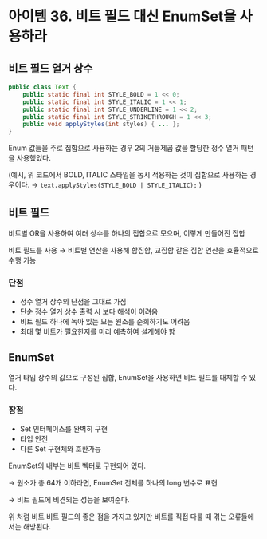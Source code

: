 # 아이템 36. 비트 필드 대신 EnumSet을 사용하라

## 비트 필드 열거 상수

```java
public class Text {
    public static final int STYLE_BOLD = 1 << 0;
    public static final int STYLE_ITALIC = 1 << 1;
    public static final int STYLE_UNDERLINE = 1 << 2;
    public static final int STYLE_STRIKETHROUGH = 1 << 3;
    public void applyStyles(int styles) { ... };
}
```

Enum 값들을 주로 집합으로 사용하는 경우 2의 거듭제곱 값을 할당한 정수 열거 패턴을 사용했었다.

(예시, 위 코드에서 BOLD, ITALIC 스타일을 동시 적용하는 것이 집합으로 사용하는 경우이다.
→ `text.applyStyles(STYLE_BOLD | STYLE_ITALIC);` )

## 비트 필드

비트별 OR을 사용하여 여러 상수를 하나의 집합으로 모으며, 이렇게 만들어진 집합

비트 필드를 사용 → 비트별 연산을 사용해 합집합, 교집합 같은 집합 연산을 효율적으로 수행 가능

### 단점

- 정수 열거 상수의 단점을 그대로 가짐
- 단순 정수 열거 상수 출력 시 보다 해석이 어려움
- 비트 필드 하나에 녹아 있는 모든 원소를 순회하기도 어려움
- 최대 몇 비트가 필요한지를 미리 예측하여 설계해야 함

## EnumSet

열거 타입 상수의 값으로 구성된 집합, EnumSet을 사용하면 비트 필드를 대체할 수 있다.

### 장점

- Set 인터페이스를 완벽히 구현
- 타입 안전
- 다른 Set 구현체와 호환가능

EnumSet의 내부는 비트 벡터로 구현되어 있다.

→ 원소가 총 64개 이하라면, EnumSet 전체를 하나의 long 변수로 표현

→ 비트 필드에 비견되는 성능을 보여준다.

위 처럼 비트 비트 필드의 좋은 점을 가지고 있지만 비트를 직접 다룰 때 겪는 오류들에서는 해방된다.
